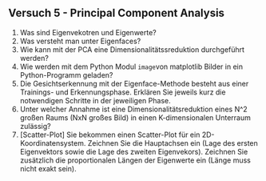 ## Versuch 5 - Principal Component Analysis

1. Was sind Eigenvekotren und Eigenwerte?
2. Was versteht man unter Eigenfaces?
3. Wie kann mit der PCA eine Dimensionalitätssreduktion durchgeführt werden?
4. Wie werden mit dem Python Modul `image`von matplotlib Bilder in ein Python-Programm geladen?
5. Die Gesichtserkennung mit der Eigenface-Methode besteht aus einer Trainings- und Erkennungsphase. Erklären Sie jeweils kurz die notwendigen Schritte in der jeweiligen Phase.
6. Unter welcher Annahme ist eine Dimensionalitätsreduktion eines N^2 großen Raums (NxN großes Bild) in einen K-dimensionalen Unterraum zulässig?
7. \[Scatter-Plot\] Sie bekommen einen Scatter-Plot für ein 2D-Koordinatensystem. Zeichnen Sie die Hauptachsen ein (Lage des ersten Eigenvektors sowie die Lage des zweiten Eigenvekors). Zeichnen Sie zusätzlich die proportionalen Längen der Eigenwerte ein (Länge muss nicht exakt sein).